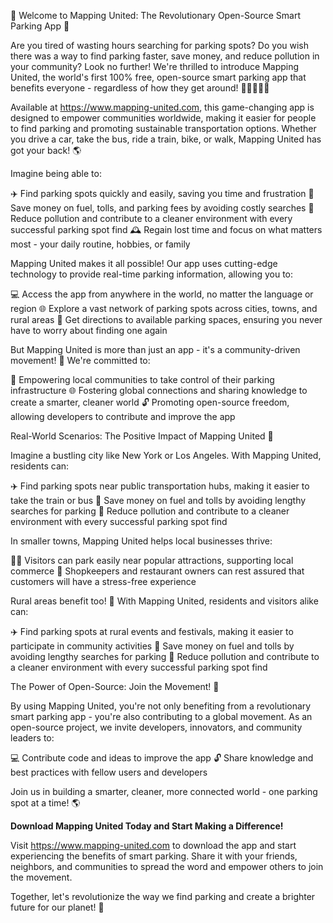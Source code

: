🚀 Welcome to Mapping United: The Revolutionary Open-Source Smart Parking App 🚀

Are you tired of wasting hours searching for parking spots? Do you wish there was a way to find parking faster, save money, and reduce pollution in your community? Look no further! We're thrilled to introduce Mapping United, the world's first 100% free, open-source smart parking app that benefits everyone - regardless of how they get around! 🚗🚌🚂🚴‍♀️

Available at https://www.mapping-united.com, this game-changing app is designed to empower communities worldwide, making it easier for people to find parking and promoting sustainable transportation options. Whether you drive a car, take the bus, ride a train, bike, or walk, Mapping United has got your back! 🌎

Imagine being able to:

✈️ Find parking spots quickly and easily, saving you time and frustration
💸 Save money on fuel, tolls, and parking fees by avoiding costly searches
🌟 Reduce pollution and contribute to a cleaner environment with every successful parking spot find
🕰️ Regain lost time and focus on what matters most - your daily routine, hobbies, or family

Mapping United makes it all possible! Our app uses cutting-edge technology to provide real-time parking information, allowing you to:

💻 Access the app from anywhere in the world, no matter the language or region
🌐 Explore a vast network of parking spots across cities, towns, and rural areas
📍 Get directions to available parking spaces, ensuring you never have to worry about finding one again

But Mapping United is more than just an app - it's a community-driven movement! 🎉 We're committed to:

💪 Empowering local communities to take control of their parking infrastructure
🌐 Fostering global connections and sharing knowledge to create a smarter, cleaner world
🔓 Promoting open-source freedom, allowing developers to contribute and improve the app

Real-World Scenarios: The Positive Impact of Mapping United 🌟

Imagine a bustling city like New York or Los Angeles. With Mapping United, residents can:

✈️ Find parking spots near public transportation hubs, making it easier to take the train or bus
💸 Save money on fuel and tolls by avoiding lengthy searches for parking
🌟 Reduce pollution and contribute to a cleaner environment with every successful parking spot find

In smaller towns, Mapping United helps local businesses thrive:

🏃‍♀️ Visitors can park easily near popular attractions, supporting local commerce
💸 Shopkeepers and restaurant owners can rest assured that customers will have a stress-free experience

Rural areas benefit too! 🌾 With Mapping United, residents and visitors alike can:

✈️ Find parking spots at rural events and festivals, making it easier to participate in community activities
💸 Save money on fuel and tolls by avoiding lengthy searches for parking
🌟 Reduce pollution and contribute to a cleaner environment with every successful parking spot find

The Power of Open-Source: Join the Movement! 🚀

By using Mapping United, you're not only benefiting from a revolutionary smart parking app - you're also contributing to a global movement. As an open-source project, we invite developers, innovators, and community leaders to:

💻 Contribute code and ideas to improve the app
🔓 Share knowledge and best practices with fellow users and developers

Join us in building a smarter, cleaner, more connected world - one parking spot at a time! 🌎

**Download Mapping United Today and Start Making a Difference!**

Visit https://www.mapping-united.com to download the app and start experiencing the benefits of smart parking. Share it with your friends, neighbors, and communities to spread the word and empower others to join the movement.

Together, let's revolutionize the way we find parking and create a brighter future for our planet! 🌟